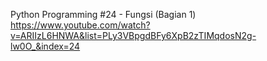 Python Programming #24 - Fungsi (Bagian 1)
https://www.youtube.com/watch?v=ARIIzL6HNWA&list=PLy3VBpgdBFy6XpB2zTIMqdosN2g-lw0O_&index=24
